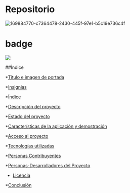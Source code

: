 # Repositorio

![169884770-c7364478-2430-445f-97e1-b5c19e736c4f](https://github.com/user-attachments/assets/a6ae60d8-2223-4287-af18-5ccdb99e60b8)

 # badge 
 <p align="left">
   <img src="https://img.shields.io/badge/STATUS-EN%20DESAROLLO-green">
   </p>

##Índice

*[Título e imagen de portada](#Repositorio)

*[Insignias](#insignias)

*[Índice](#índice)

*[Descripción del proyecto](#descripción-del-proyecto)

*[Estado del proyecto](#Estado-del-proyecto)

*[Características de la aplicación y demostración](#Características-de-la-aplicación-y-demostración)

*[Acceso al proyecto](#acceso-proyecto)

*[Tecnologías utilizadas](#tecnologías-utilizadas)

*[Personas Contribuyentes](#personas-contribuyentes)

*[Personas-Desarrolladores del Proyecto](#personas-desarrolladores)

* [Licencia](#licencia)

*[Conclusión](#conclusión)
